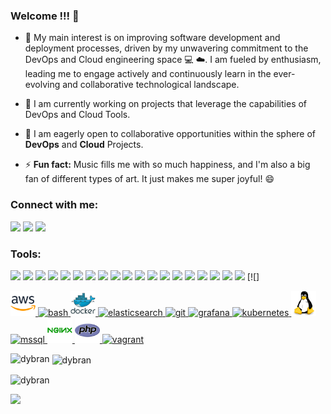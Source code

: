### Welcome !!! 👋


- 🔭 My main interest is on improving software development and deployment processes, driven by my unwavering commitment to the DevOps and Cloud engineering space 💻 ☁️. I am fueled by enthusiasm, leading me to engage actively and continuously learn in the ever-evolving and collaborative technological landscape.

- 🌱 I am currently working on  projects that leverage the capabilities of DevOps and Cloud Tools.
  
- 👯 I am eagerly open to collaborative opportunities within the sphere of __DevOps__ and __Cloud__ Projects.
- ⚡ __Fun fact:__ Music fills me with so much happiness, and I'm also a big fan of different types of art. It just makes me super joyful! 😄


 <h3 align="left">Connect with me:</h3>
<p align="left">
</p>

[![](https://img.shields.io/badge/twitter-%230077B5.svg?style=for-the-badge&logo=twitter)](https://www.twitter.com/Narbydxelos)
[![](https://img.shields.io/badge/linkedin-%230077B5.svg?style=for-the-badge&logo=linkedin)](https://www.linkedin.com/in/solomon-onwuasoanya-55b41180/)
[![](https://img.shields.io/badge/medium-%230077B5.svg?style=for-the-badge&logo=medium)](https://medium.com/@onwuasoanyasc_22360)

<h3 align="left">Tools:</h3>

 [![](https://img.shields.io/badge/Jenkins-%230077B5.svg?style=for-the-badge&logo=Jenkins)]() [![](https://img.shields.io/badge/Git-%230077B5.svg?style=for-the-badge&logo=Git)]() [![](https://img.shields.io/badge/Ansible-%230077B5.svg?style=for-the-badge&logo=Ansible)]() [![](https://img.shields.io/badge/Terraform-%230077B5.svg?style=for-the-badge&logo=Terraform)]() [![](https://img.shields.io/badge/Kubernetes-%230077B5.svg?style=for-the-badge&logo=Kubernetes)]() [![](https://img.shields.io/badge/Helm-%230077B5.svg?style=for-the-badge&logo=Helm)]() [![](https://img.shields.io/badge/Linux-%230077B5.svg?style=for-the-badge&logo=Linux)]() [![](https://img.shields.io/badge/Gitlab-%230077B5.svg?style=for-the-badge&logo=Gitlab)]() [![](https://img.shields.io/badge/Pulumi-%230077B5.svg?style=for-the-badge&logo=Pulumi)]() [![](https://img.shields.io/badge/Vagrant-%230077B5.svg?style=for-the-badge&logo=Vagrant)]() [![](https://img.shields.io/badge/Nginx-%230077B5.svg?style=for-the-badge&logo=Nginx)]() [![](https://img.shields.io/badge/AWS-%230077B5.svg?style=for-the-badge&logo=AWS)]() [![](https://img.shields.io/badge/Azure-%230077B5.svg?style=for-the-badge&logo=Azure)]() [![](https://img.shields.io/badge/Vault-%230077B5.svg?style=for-the-badge&logo=Vault)]() [![](https://img.shields.io/badge/Grafana-%230077B5.svg?style=for-the-badge&logo=Grafana)]() [![](https://img.shields.io/badge/Prometheus-%230077B5.svg?style=for-the-badge&logo=Prometheus)]() [![](https://img.shields.io/badge/Elasticsearch-%230077B5.svg?style=for-the-badge&logo=Elasticsearch)]()
 [![](https://img.shields.io/badge/Github-Action-%230077B5.svg?style=for-the-badge&logo=Github-Action)]() [![](https://img.shields.io/badge/Git-%230077B5.svg?style=for-the-badge&logo=Git)]() [![]

<p align="left"> <a href="https://aws.amazon.com" target="_blank" rel="noreferrer"> <img src="https://raw.githubusercontent.com/devicons/devicon/master/icons/amazonwebservices/amazonwebservices-original-wordmark.svg" alt="aws" width="40" height="40"/> </a> <a href="https://www.gnu.org/software/bash/" target="_blank" rel="noreferrer"> <img src="https://www.vectorlogo.zone/logos/gnu_bash/gnu_bash-icon.svg" alt="bash" width="40" height="40"/> </a> <a href="https://www.docker.com/" target="_blank" rel="noreferrer"> <img src="https://raw.githubusercontent.com/devicons/devicon/master/icons/docker/docker-original-wordmark.svg" alt="docker" width="40" height="40"/> </a> <a href="https://www.elastic.co" target="_blank" rel="noreferrer"> <img src="https://www.vectorlogo.zone/logos/elastic/elastic-icon.svg" alt="elasticsearch" width="40" height="40"/> </a> <a href="https://git-scm.com/" target="_blank" rel="noreferrer"> <img src="https://www.vectorlogo.zone/logos/git-scm/git-scm-icon.svg" alt="git" width="40" height="40"/> </a> <a href="https://grafana.com" target="_blank" rel="noreferrer"> <img src="https://www.vectorlogo.zone/logos/grafana/grafana-icon.svg" alt="grafana" width="40" height="40"/> </a> <a href="https://kubernetes.io" target="_blank" rel="noreferrer"> <img src="https://www.vectorlogo.zone/logos/kubernetes/kubernetes-icon.svg" alt="kubernetes" width="40" height="40"/> </a> <a href="https://www.linux.org/" target="_blank" rel="noreferrer"> <img src="https://raw.githubusercontent.com/devicons/devicon/master/icons/linux/linux-original.svg" alt="linux" width="40" height="40"/> </a> <a href="https://www.microsoft.com/en-us/sql-server" target="_blank" rel="noreferrer"> <img src="https://www.svgrepo.com/show/303229/microsoft-sql-server-logo.svg" alt="mssql" width="40" height="40"/> </a> <a href="https://www.nginx.com" target="_blank" rel="noreferrer"> <img src="https://raw.githubusercontent.com/devicons/devicon/master/icons/nginx/nginx-original.svg" alt="nginx" width="40" height="40"/> </a> <a href="https://www.php.net" target="_blank" rel="noreferrer"> <img src="https://raw.githubusercontent.com/devicons/devicon/master/icons/php/php-original.svg" alt="php" width="40" height="40"/> </a> <a href="https://www.vagrantup.com/" target="_blank" rel="noreferrer"> <img src="https://www.vectorlogo.zone/logos/vagrantup/vagrantup-icon.svg" alt="vagrant" width="40" height="40"/> </a> </p>

<p><img align="left" src="https://github-readme-stats.vercel.app/api/top-langs?username=dybran&show_icons=true&locale=en&layout=compact" alt="dybran" /></p>

<p>&nbsp;<img align="center" src="https://github-readme-stats.vercel.app/api?username=dybran&show_icons=true&locale=en" alt="dybran" /></p>

<p><img align="center" src="https://github-readme-streak-stats.herokuapp.com/?user=dybran&" alt="dybran" /></p>


![](https://github.com/dybran/Containerizing-Microservices-Project/blob/main/images/ved.jpg)





<!--
**dybran/dybran** is a ✨ _special_ ✨ repository because its `README.md` (this file) appears on your GitHub profile.

Here are some ideas to get you started:

- 🔭 I’m currently working on DevOps :computer: :cloud: 
- 🌱 I’m currently learning DevOps Tools
- 👯 I’m looking to collaborate on Devops and Cloud Computing
- 📫 How to reach me: https://twitter.com/Narbydxelos
- 😄 Pronouns: 
- ⚡ Fun fact: i love listening to music...alot :smile:
-->
